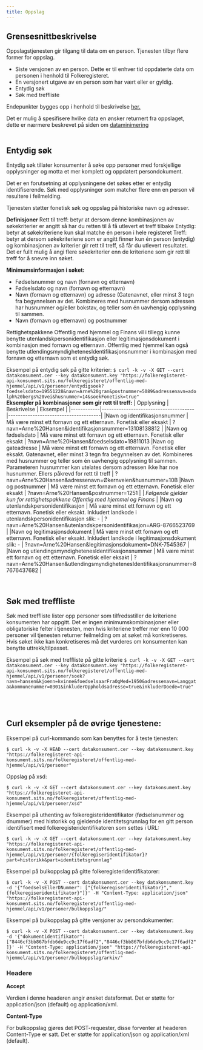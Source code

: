 ```yaml
---
title: Oppslag
---
```


## Grensesnittbeskrivelse
Oppslagstjenesten gir tilgang til data om en person. Tjenesten tilbyr flere former for oppslag. 
   * Siste versjonen av en person. Dette er til enhver tid oppdaterte data om personen i henhold til Folkeregisteret. 
   * En versjonert utgave av en person som har vært eller er gyldig.
   * Entydig søk 
   * Søk med treffliste 

Endepunkter bygges opp i henhold til beskrivelse [her.](../endepunkter) 

Det er mulig å spesifisere hvilke data en ønsker returnert fra oppslaget, dette er nærmere beskrevet på siden om [dataminimering](../dataminimering)
<br>
<br>

## Entydig søk

Entydig søk tillater konsumenter å søke opp personer med forskjellige opplysninger og motta et mer komplett og oppdatert persondokument. <br>

Det er en forutsetning at opplysningene det søkes etter er entydig identifiserende. Søk med opplysninger som matcher flere enn en person vil resultere i feilmelding. <br> 

Tjenesten støtter fonetisk søk og oppslag på historiske navn og adresser.
  
**Definisjoner**
Rett til treff: betyr at dersom denne kombinasjonen av søkekriterier er angitt så har du retten til å få utlevert et treff tilbake
Entydig: betyr at søkekriteriene kun skal matche én person i hele registeret
Treff: betyr at dersom søkekriteriene som er angitt finner kun én person (entydig) og kombinasjonen av kriterier gir rett til treff, så får du utlevert resultatet. Det er fullt mulig å angi flere søkekriterier enn de kriteriene som gir rett til treff for å snevre inn søket. 

**Minimumsinformasjon i søket:**
  * Fødselsnummer og navn (fornavn og etternavn)
  *	Fødselsdato og navn (fornavn og etternavn) 
  * Navn (fornavn og etternavn) og adresse (Gatenavnet, eller minst 3 tegn fra begynnelsen av det. Kombineres med husnummer dersom adressen har husnummer og/eller bokstav, og teller som én uavhengig opplysning til sammen.
  * Navn (fornavn og etternavn) og postnummer

Rettighetspakkene Offentlig med hjemmel og Finans vil i tillegg kunne benytte utenlandskpersonidentifikasjon eller legitimasjonsdokument i kombinasjon med fornavn og etternavn. Offentlig med hjemmel kan også benytte  utlendingsmyndighetenesIdentifikasjonsnummer  i kombinasjon med fornavn og etternavn som et entydig søk.

Eksempel på entydig søk på gitte kriterier: 
`$ curl -k -v -X GET --cert datakonsument.cer --key datakonsument.key "https://folkeregisteret-api-konsument.sits.no/folkeregisteret/offentlig-med-hjemmel/api/v1/personer/entydigsoek?foedselsdato=19551228&navn=Arne%20gran&postnummer=5089&adressenavn=adolph%20bergs%20vei&husnummer=14&soekFonetisk=true"`
<br>
**Eksempler på kombinasjoner som gir rett til treff:**
| Opplysning	| Beskrivelse	| Eksempel |
|------------|--------------------------------------|--------------------------------------|
|Navn og identifikasjonsnummer	| Må være minst ett fornavn og ett etternavn. Fonetisk eller eksakt	|  ?navn=Arne%20Hansen&identifikasjonsnummer=13108138812 |
|Navn og fødselsdato	| Må være minst ett fornavn og ett etternavn. Fonetisk eller eksakt |	?navn=Arne%20Hansen&foedselsdato=19811013
|Navn og gateadresse	| Må være minst ett fornavn og ett etternavn. Fonetisk eller eksakt. Gatenavnet, eller minst 3 tegn fra begynnelsen av det. Kombineres med husnummer og teller som én uavhengig opplysning til sammen. Parameteren husnummer kan utelates dersom adressen ikke har noe husnummer. Ellers påkrevd for rett til treff	| ?navn=Arne%20Hansen&adressenavn=Økernveien&husnummer=10B
|Navn og postnummer	| Må være minst ett fornavn og ett etternavn. Fonetisk eller eksakt | ?navn=Arne%20Hansen&postnummer=1251 |
| *Følgende gjelder kun for rettighetspakkene Offentlig med hjemmel og Finans*		|
|Navn og utenlandskpersonidentifikasjon	| Må være minst ett fornavn og ett etternavn. Fonetisk eller eksakt. Inkludert landkode i utenlandskpersonidentifikasjon slik: <landkode>- <personnummer>	| ?navn=Arne%20Hansen&utenlandskpersonidentifikasjon=ARG-8766523769 |
|Navn og legitimasjonsdokument	| Må være minst ett fornavn og ett etternavn. Fonetisk eller eksakt. Inkludert landkode i legitimasjonsdokument slik: <landkode>-<dokumentnummer> |  ?navn=Arne%20Hansen&legitimasjonsdokument=DNK-7545367 |
|Navn og utlendingsmyndighetenesIdentifikasjonsnummer	| Må være minst ett fornavn og ett etternavn. Fonetisk eller eksakt |	 ?navn=Arne%20Hansen&utlendingsmyndighetenesIdentifikasjonsnummer=87676437682 |


<br>

## Søk med treffliste

Søk med treffliste lister opp personer som tilfredsstiller de kriteriene konsumenten har oppgitt. Det er ingen minimumskombinasjoner eller obligatoriske felter i tjenesten, men hvis kriteriene treffer mer enn 10 000 personer vil tjenesten returner feilmelding om at søket må konkretiseres. Hvis søket ikke kan konkretiseres må det vurderes om konsumenten kan benytte uttrekk/tilpasset. 

Eksempel på søk med treffliste på gitte kriterie
`$ curl -k -v -X GET --cert datakonsument.cer --key datakonsument.key "https://folkeregisteret-api-konsument.sits.no/folkeregisteret/offentlig-med-hjemmel/api/v1/personer/soek?navn=hansen&kjoenn=kvinne&foedselsaarFraOgMed=1950&adressenavn=Langgata&kommunenummer=0301&inkluderOppholdsadresse=true&inkluderDoede=true"`

<br>
<br>

## Curl eksempler på de øvrige tjenestene:  
Eksempel på curl-kommando som kan benyttes for å teste tjenesten:

`$ curl -k -v -X HEAD --cert datakonsument.cer --key datakonsument.key "https://folkeregisteret-api-konsument.sits.no/folkeregisteret/offentlig-med-hjemmel/api/v1/personer"`

Oppslag på xsd:

`$ curl -k -v -X GET --cert datakonsument.cer --key datakonsument.key "https://folkeregisteret-api-konsument.sits.no/folkeregisteret/offentlig-med-hjemmel/api/v1/personer/xsd"`

Eksempel på uthenting av folkeregisteridentifikator (fødselsnummer og dnummer) med historikk og gjeldende identitetsgrunnlag for en gitt person identifisert med folkeregisteridentifikatoren som settes i URL: 

`$ curl -k -v -X GET --cert datakonsument.cer --key datakonsument.key "https://folkeregisteret-api-konsument.sits.no/folkeregisteret/offentlig-med-hjemmel/api/v1/personer/{folkeregiseridentifikator}?part=historikk&part=identitetsgrunnlag"`

Eksempel på bulkoppslag på gitte folkeregisteridentifikatorer:

`$ curl -k -v -X POST --cert datakonsument.cer --key datakonsument.key -d '{"foedselsEllerDNummer": ["{folkeregiseridentifikator}","{folkeregiseridentifikator}"]}' -H "Content-Type: application/json" "https://folkeregisteret-api-konsument.sits.no/folkeregisteret/offentlig-med-hjemmel/api/v1/personer/bulkoppslag/"`

Eksempel på bulkoppslag på gitte versjoner av persondokumenter:

`$ curl -k -v -X POST --cert datakonsument.cer --key datakonsument.key -d '{"dokumentidentifikator": ["8446cf3bb867bfdb6de9cc9c17f6adf2","8446cf3bb867bfdb6de9cc9c17f6adf2"]}' -H "Content-Type: application/json" "https://folkeregisteret-api-konsument.sits.no/folkeregisteret/offentlig-med-hjemmel/api/v1/personer/bulkoppslag/arkiv/"`



### Headere

**Accept**

Verdien i denne headeren angir ønsket dataformat. Det er støtte for application/json (default) og application/xml.

**Content-Type**

For bulkoppslag gjøres det POST-requester, disse forventer at headeren Content-Type er satt. Det er støtte for application/json og application/xml (default).

